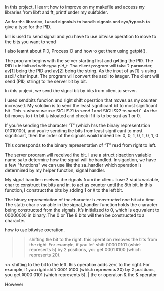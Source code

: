 In this project, I learnt how to improve on my makefile and access my libraries from libft and ft_printf under my subfolder. 

As for the libraries, I used signals.h to handle signals and sys/types.h to give a type for the PID.

kill is used to send signal and you have to use bitwise operation to move to the bits you want to send

I also learnt about PID, Process ID and how to get them using getpid().

The program begins with the server starting first and getting the PID. The PID is initialised with type pid_t.
The client program will take 2 parameter, av[1] being the PID and av[2] being the string.
As the input of av[1] is using ascii/ char input.  The program will convert the ascii to integer. 
The client will send (PID, string) to the server bit by bit. 

In this project, we send the signal bit by bits from client to server.

I used sendbits function and right shift operation that moves as my counter increased.
My solotion is to send the least significant bit to most significant bit.
This is where we use SIGUSR1 to send 1 and SIGUSR2 to send 0.
As the bit moves to i-th bit is isloated and check if it is to be sent as 1 or 0.

If you’re sending the character “T” (which has the binary representation 01010100), 
and you’re sending the bits from least significant to most significant, then the order of the signals would indeed be:
0, 0, 1, 0, 1, 0, 1, 0

This corresponds to the binary representation of “T” read from right to left. 

The server program will received the bit.
I use a struct sigaction variable name sa to determine how the signal will be handled.
In sigaction, we have a few "functions" we can use like the sa_handler which operation is determined by my helper function, signal handler.

My signal handler receives the signals from the client.
I use 2 static variable, char to construct the bits and int to act as counter until the 8th bit.
In this function, I construct the bits by adding 1 or 0 to the left bit.

The binary representation of the character is constructed one bit at a time. 
The static char c variable in the signal_handler function holds the character being constructed from the signals. 
It’s initialized to 0, which is equivalent to 00000000 in binary.
The 0 or 
The 8 bits will then be constructed to a character.


how to use bitwise operation.
  >> shifting the bit to the right. this operation removes the bits from the right.
      For example, if you left shift 0000 0101 (which represents 5) by 2 positions,
                             you get 0001 0100 (which represents 20).

  << shifting to the bit to the left. this operation adds zero to the right. 
    For example, if you right shift 0001 0100 (which represents 20) by 2 positions, 
                            you get 0000 0101 (which represents 5).
  | the or operation
  & the & operator

  However 
